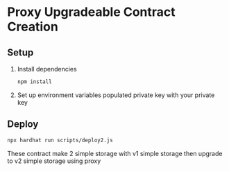 # Proxy Upgradeable Contract Creation

## Setup

1. Install dependencies
   ```bash
   npm install
3. Set up environment variables
   populated private key with your private key

## Deploy
   ```bash
npx hardhat run scripts/deploy2.js
   ```
These contract make 2 simple storage with v1 simple storage then upgrade to v2 simple storage using proxy 




